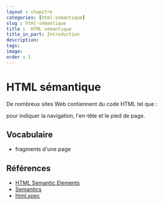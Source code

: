 ```yaml
---
layout : chapitre
categories: [html-sémantique]
slug : html-sémantique
title :  HTML sémantique
title_in_part: Introduction
description: 
tags: 
image: 
order : 1
---
```


# HTML sémantique

De nombreux sites Web contiennent du code HTML tel que : <div id="nav"> <div class="header"> <div id="footer"> pour indiquer la navigation, l'en-tête et le pied de page.


## Vocabulaire 

- fragments d'une page 



## Références 
- [HTML Semantic Elements](https://www.w3schools.com/html/html5_semantic_elements.asp)
- [Semantics](https://developer.mozilla.org/fr/docs/Glossary/Semantics)
- [html.spec](https://html.spec.whatwg.org/multipage/)